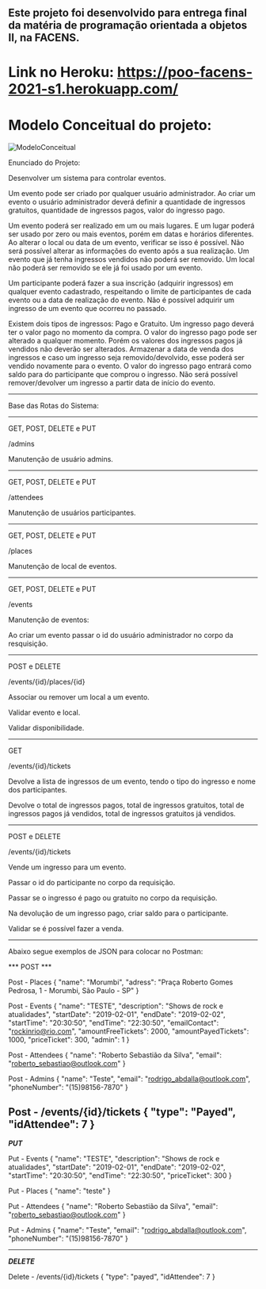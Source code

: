 ## Este projeto foi desenvolvido para entrega final da matéria de programação orientada a objetos II, na FACENS.

# Link no Heroku: https://poo-facens-2021-s1.herokuapp.com/

# Modelo Conceitual do projeto:

![ModeloConceitual](https://github.com/RodrigoAbdalla/ProjetoLab-AC1-Individual/blob/main/ModeloConceitual.png)

Enunciado do Projeto:

Desenvolver um sistema para controlar eventos.

Um evento pode ser criado por qualquer usuário administrador. Ao criar um evento o usuário administrador deverá definir a quantidade de ingressos gratuitos, quantidade de ingressos pagos, valor do ingresso pago.

Um evento poderá ser realizado em um ou mais lugares. E um lugar poderá ser usado por zero ou mais eventos, porém em datas e horários diferentes. Ao alterar o local ou data de um evento, verificar se isso é possível. Não será possível alterar as informações do evento após a sua realização. Um evento que já tenha ingressos vendidos não poderá ser removido. Um local não poderá ser removido se ele já foi usado por um evento.

Um participante poderá fazer a sua inscrição (adquirir ingressos) em qualquer evento cadastrado, respeitando o limite de participantes de cada evento ou a data de realização do evento. Não é possível adquirir um ingresso de um evento que ocorreu no passado.

Existem dois tipos de ingressos: Pago e Gratuito. Um ingresso pago deverá ter o valor pago no momento da compra. O valor do ingresso pago pode ser alterado a qualquer momento. Porém os valores dos ingressos pagos já vendidos não deverão ser alterados. Armazenar a data de venda dos ingressos e caso um ingresso seja removido/devolvido, esse poderá ser vendido novamente para o evento. O valor do ingresso pago entrará como saldo para do participante que comprou o ingresso. Não será possível remover/devolver um ingresso a partir data de início do evento.

---------------------------------------------------------------

Base das Rotas do Sistema:

---

GET, POST, DELETE e PUT

/admins

Manutenção de usuário admins.

---

GET, POST, DELETE e PUT

/attendees

Manutenção de usuários participantes.

----------

GET, POST, DELETE e PUT

/places

Manutenção de local de eventos.

---------------

GET, POST, DELETE e PUT

/events

Manutenção de eventos:

Ao criar um evento passar o id do usuário administrador no corpo da resquisição.

---

POST e DELETE

/events/{id}/places/{id}

Associar ou remover um local a um evento.

Validar evento e local.

Validar disponibilidade.

------------

GET

/events/{id}/tickets

Devolve a lista de ingressos de um evento, tendo o tipo do ingresso e nome dos participantes.

Devolve o total de ingressos pagos, total de ingressos gratuitos, total de ingressos pagos já vendidos, total de ingressos gratuitos já vendidos.

------

POST e DELETE

/events/{id}/tickets

Vende um ingresso para um evento.

Passar o id do participante no corpo da requisição.

Passar se o ingresso é pago ou gratuito no corpo da requisição.

Na devolução de um ingresso pago, criar saldo para o participante.

Validar se é possível fazer a venda.

-----

Abaixo segue exemplos de JSON para colocar no Postman:
 
*** POST ***

Post - Places
{
            "name": "Morumbi",
            "adress": "Praça Roberto Gomes Pedrosa, 1 - Morumbi, São Paulo - SP"
}


Post - Events
{
            "name": "TESTE",
            "description": "Shows de rock e atualidades",
            "startDate": "2019-02-01",
            "endDate": "2019-02-02",
            "startTime": "20:30:50",
            "endTime": "22:30:50",
            "emailContact": "rockinrio@rio.com",
            "amountFreeTickets": 2000,
            "amountPayedTickets": 1000,
            "priceTicket": 300,
            "admin": 1
}

Post - Attendees
{
            "name": "Roberto Sebastião da Silva",
            "email": "roberto_sebastiao@outlook.com"
}


Post -  Admins
{
            "name": "Teste",
            "email": "rodrigo_abdalla@outlook.com",
            "phoneNumber": "(15)98156-7870"
}

Post - /events/{id}/tickets 
{
            "type": "Payed",
            "idAttendee": 7
}
-----------------------------------------------------------

***PUT***

Put - Events
{
            "name": "TESTE",
            "description": "Shows de rock e atualidades",
            "startDate": "2019-02-01",
            "endDate": "2019-02-02",
            "startTime": "20:30:50",
            "endTime": "22:30:50",
            "priceTicket": 300
}

Put - Places
{
            "name": "teste"
}


Put - Attendees
{
            "name": "Roberto Sebastião da Silva",
            "email": "roberto_sebastiao@outlook.com"
}


Put -  Admins
{
            "name": "Teste",
            "email": "rodrigo_abdalla@outlook.com",
            "phoneNumber": "(15)98156-7870"
}


-----------------------------
***DELETE***

Delete - /events/{id}/tickets 
{
            "type": "payed",
            "idAttendee": 7
}

 

 

